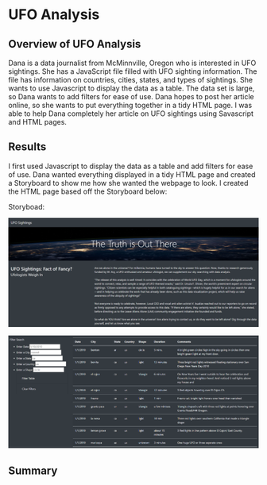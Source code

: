 # UFO Analysis

## Overview of UFO Analysis
Dana is a data journalist from McMinnville, Oregon who is interested in UFO sightings. She has a JavaScript file filled with UFO sighting information. The file has information on countries, cities, states, and types of sightings. She wants to use Javascript to display the data as a table. The data set is large, so Dana wants to add filters for ease of use. Dana hopes to post her article online, so she wants to put everything together in a tidy HTML page. I was able to help Dana completely her article on UFO sightings using Savascript and HTML pages. 

## Results

I first used Javascript to display the data as a table and add filters for ease of use. Dana wanted everything displayed in a tidy HTML page and created a Storyboard to show me how she wanted the webpage to look. I created the HTML page based off the Storyboard below: 

Storyboad: 



![UFO Sightings](https://github.com/ksung1923/ufos/blob/2dbcdf249d6ba7f0727393404392e0ab591a56b4/Resources/UFO_Sightings.PNG)

![UFO Sightings Filters](https://github.com/ksung1923/ufos/blob/2dbcdf249d6ba7f0727393404392e0ab591a56b4/Resources/UFO_Sightings_Filter_Search.PNG)


## Summary
